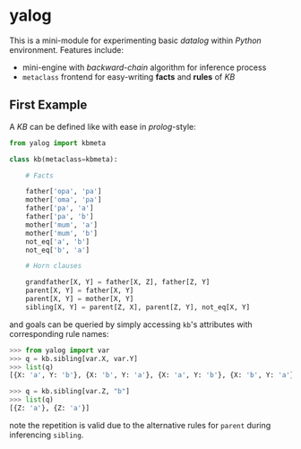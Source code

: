 yalog
==============

This is a mini-module for experimenting basic *datalog* within *Python* environment. Features include:

<!-- + knowledge base *KB* with `dict` indexing -->
+ mini-engine with *backward-chain* algorithm for inference process
+ `metaclass` frontend for easy-writing **facts** and **rules** of *KB*



## First Example

A *KB* can be defined like with ease in *prolog*-style:

``` python
from yalog import kbmeta

class kb(metaclass=kbmeta):

    # Facts

    father['opa', 'pa']
    mother['oma', 'pa']
    father['pa', 'a']
    father['pa', 'b']
    mother['mum', 'a']
    mother['mum', 'b']
    not_eq['a', 'b']
    not_eq['b', 'a']

    # Horn clauses

    grandfather[X, Y] = father[X, Z], father[Z, Y]
    parent[X, Y] = father[X, Y]
    parent[X, Y] = mother[X, Y]
    sibling[X, Y] = parent[Z, X], parent[Z, Y], not_eq[X, Y]
```

and goals can be queried by simply accessing `kb`\'s attributes with corresponding rule names:

``` python
>>> from yalog import var
>>> q = kb.sibling[var.X, var.Y]
>>> list(q)
[{X: 'a', Y: 'b'}, {X: 'b', Y: 'a'}, {X: 'a', Y: 'b'}, {X: 'b', Y: 'a'}]

>>> q = kb.sibling[var.Z, "b"]
>>> list(q)
[{Z: 'a'}, {Z: 'a'}]
```

note the repetition is valid due to the alternative rules for `parent` during inferencing `sibling`.

<!--
The trick is to support `__getitem__` method for the `dict`-like reader returned by `kbmeta.__prepare__` so that any identifier get automatically declared and returned as a dedicated object.
-->
